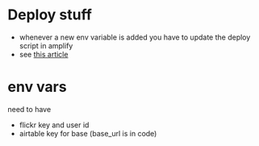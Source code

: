 # Deploy stuff

- whenever a new env variable is added you have to update the deploy script in amplify
- see [this article](https://docs.aws.amazon.com/amplify/latest/userguide/ssr-environment-variables.html)

# env vars

need to have

- flickr key and user id
- airtable key for base (base_url is in code)
